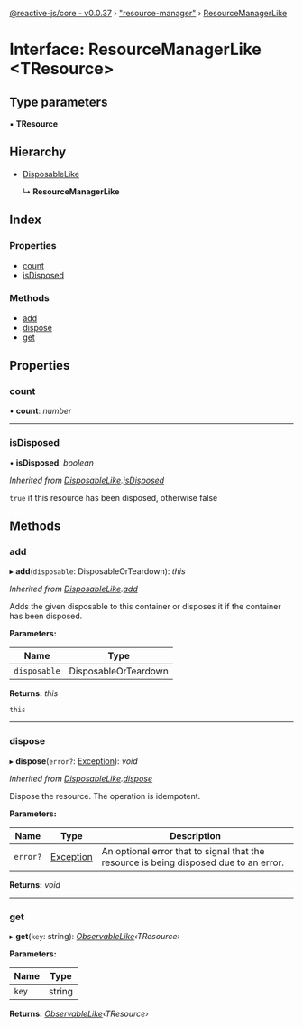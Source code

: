 [@reactive-js/core - v0.0.37](../README.md) › ["resource-manager"](../modules/_resource_manager_.md) › [ResourceManagerLike](_resource_manager_.resourcemanagerlike.md)

# Interface: ResourceManagerLike <**TResource**>

## Type parameters

▪ **TResource**

## Hierarchy

* [DisposableLike](_disposable_.disposablelike.md)

  ↳ **ResourceManagerLike**

## Index

### Properties

* [count](_resource_manager_.resourcemanagerlike.md#count)
* [isDisposed](_resource_manager_.resourcemanagerlike.md#isdisposed)

### Methods

* [add](_resource_manager_.resourcemanagerlike.md#add)
* [dispose](_resource_manager_.resourcemanagerlike.md#dispose)
* [get](_resource_manager_.resourcemanagerlike.md#get)

## Properties

###  count

• **count**: *number*

___

###  isDisposed

• **isDisposed**: *boolean*

*Inherited from [DisposableLike](_disposable_.disposablelike.md).[isDisposed](_disposable_.disposablelike.md#isdisposed)*

`true` if this resource has been disposed, otherwise false

## Methods

###  add

▸ **add**(`disposable`: DisposableOrTeardown): *this*

*Inherited from [DisposableLike](_disposable_.disposablelike.md).[add](_disposable_.disposablelike.md#add)*

Adds the given disposable to this container or disposes it if the container has been disposed.

**Parameters:**

Name | Type |
------ | ------ |
`disposable` | DisposableOrTeardown |

**Returns:** *this*

`this`

___

###  dispose

▸ **dispose**(`error?`: [Exception](../modules/_disposable_.md#exception)): *void*

*Inherited from [DisposableLike](_disposable_.disposablelike.md).[dispose](_disposable_.disposablelike.md#dispose)*

Dispose the resource. The operation is idempotent.

**Parameters:**

Name | Type | Description |
------ | ------ | ------ |
`error?` | [Exception](../modules/_disposable_.md#exception) | An optional error that to signal that the resource is being disposed due to an error.  |

**Returns:** *void*

___

###  get

▸ **get**(`key`: string): *[ObservableLike](_observable_.observablelike.md)‹TResource›*

**Parameters:**

Name | Type |
------ | ------ |
`key` | string |

**Returns:** *[ObservableLike](_observable_.observablelike.md)‹TResource›*
